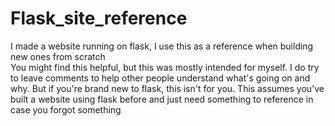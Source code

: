 # Flask_site_reference
I made a website running on flask, I use this as a reference when building new ones from scratch
<br>
You might find this helpful, but this was mostly intended for myself. I do try to leave comments to help other people
understand what's going on and why. But if you're brand new to flask, this isn't for you. This assumes you've built
a website using flask before and just need something to reference in case you forgot something
